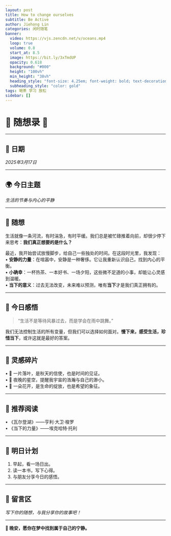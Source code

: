 ```yaml
---
layout: post
title: How to change ourselves
subtitle: Be Active
author: Jiehong Lin
categories: 闲时随笔
banner:
  video: https://vjs.zencdn.net/v/oceans.mp4
  loop: true
  volume: 0.8
  start_at: 8.5
  image: https://bit.ly/3xTmdUP
  opacity: 0.618
  background: "#000"
  height: "100vh"
  min_height: "38vh"
  heading_style: "font-size: 4.25em; font-weight: bold; text-decoration: underline"
  subheading_style: "color: gold"
tags: 喝茶 学习 放松
sidebar: []
---
```


# **🌟 随想录 🌟**

---

## **📅 日期**  
_2025年3月17日_

---

## **🌍 今日主题**  
_生活的节奏与内心的平静_

---

## **💭 随想**  

生活就像一条河流，有时湍急，有时平缓。我们总是被忙碌推着向前，却很少停下来思考：**我们真正想要的是什么？**  

最近，我开始尝试放慢脚步，给自己一些独处的时间。在这段时光里，我发现：  
• **安静的力量**：在喧嚣中，安静是一种奢侈。它让我重新认识自己，找到内心的平衡。  
• **小确幸**：一杯热茶、一本好书、一场夕阳，这些微不足道的小事，却能让心灵感到温暖。  
• **当下的意义**：过去无法改变，未来难以预测，唯有**当下**才是我们真正拥有的。

---

## **🌈 今日感悟**  

> “生活不是等待风暴过去，而是学会在雨中跳舞。”  

我们无法控制生活的所有变量，但我们可以选择如何面对。**慢下来，感受生活，珍惜当下**，或许这就是最好的答案。

---

## **🎨 灵感碎片**  

• 🍃 一片落叶，是秋天的信使，也是时间的见证。  
• 🌟 夜晚的星空，提醒我宇宙的浩瀚与自己的渺小。  
• 🌸 一朵花开，是生命的绽放，也是希望的象征。

---

## **📖 推荐阅读**  

• 《瓦尔登湖》——亨利·大卫·梭罗  
• 《当下的力量》——埃克哈特·托利  

---

## **🌿 明日计划**  

1. 早起，看一场日出。  
2. 读一本书，写下心得。  
3. 与朋友分享今日的感悟。

---

## **💬 留言区**  

_写下你的随想，与我分享你的故事吧！_

---

**🌙 晚安，愿你在梦中找到属于自己的宁静。**
```
